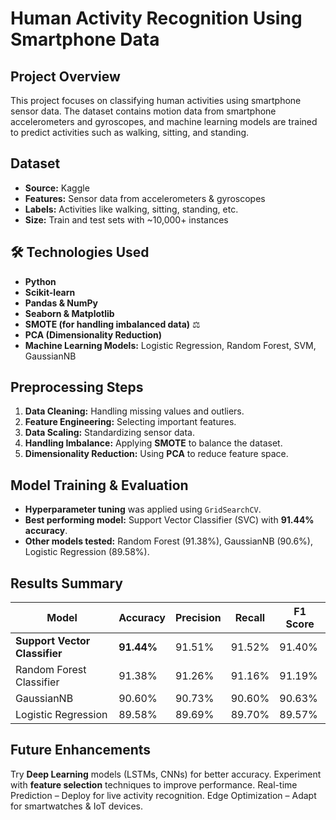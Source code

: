 #  Human Activity Recognition Using Smartphone Data

##  Project Overview
This project focuses on classifying human activities using smartphone sensor data. The dataset contains motion data from smartphone accelerometers and gyroscopes, and machine learning models are trained to predict activities such as walking, sitting, and standing.

##  Dataset
- **Source:** Kaggle
- **Features:** Sensor data from accelerometers & gyroscopes
- **Labels:** Activities like walking, sitting, standing, etc.
- **Size:** Train and test sets with ~10,000+ instances

## 🛠️ Technologies Used
- **Python** 
- **Scikit-learn** 
- **Pandas & NumPy** 
- **Seaborn & Matplotlib** 
- **SMOTE (for handling imbalanced data)** ⚖
- **PCA (Dimensionality Reduction)** 
- **Machine Learning Models:** Logistic Regression, Random Forest, SVM, GaussianNB

##  Preprocessing Steps
1. **Data Cleaning:** Handling missing values and outliers.
2. **Feature Engineering:** Selecting important features.
3. **Data Scaling:** Standardizing sensor data.
4. **Handling Imbalance:** Applying **SMOTE** to balance the dataset.
5. **Dimensionality Reduction:** Using **PCA** to reduce feature space.

##  Model Training & Evaluation
- **Hyperparameter tuning** was applied using `GridSearchCV`.
- **Best performing model:** Support Vector Classifier (SVC) with **91.44% accuracy**.
- **Other models tested:** Random Forest (91.38%), GaussianNB (90.6%), Logistic Regression (89.58%).

##  Results Summary
| Model                     | Accuracy | Precision | Recall | F1 Score |
|---------------------------|----------|-----------|--------|----------|
| **Support Vector Classifier** | **91.44%** | 91.51%    | 91.52% | 91.40%   |
| Random Forest Classifier  | 91.38%   | 91.26%    | 91.16% | 91.19%   |
| GaussianNB               | 90.60%   | 90.73%    | 90.60% | 90.63%   |
| Logistic Regression      | 89.58%   | 89.69%    | 89.70% | 89.57%   |


##  Future Enhancements
Try **Deep Learning** models (LSTMs, CNNs) for better accuracy.
Experiment with **feature selection** techniques to improve performance.
Real-time Prediction – Deploy for live activity recognition.
Edge Optimization – Adapt for smartwatches & IoT devices.

